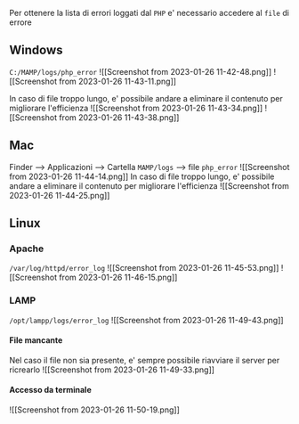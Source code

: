Per ottenere la lista di errori loggati dal `PHP` e' necessario accedere al `file` di errore

## Windows
`C:/MAMP/logs/php_error`
![[Screenshot from 2023-01-26 11-42-48.png]]
![[Screenshot from 2023-01-26 11-43-11.png]]

In caso di file troppo lungo, e' possibile andare a eliminare il contenuto per migliorare l'efficienza
![[Screenshot from 2023-01-26 11-43-34.png]]
![[Screenshot from 2023-01-26 11-43-38.png]]

## Mac
Finder --> Applicazioni --> Cartella `MAMP/logs` --> file `php_error`
![[Screenshot from 2023-01-26 11-44-14.png]]
In caso di file troppo lungo, e' possibile andare a eliminare il contenuto per migliorare l'efficienza
![[Screenshot from 2023-01-26 11-44-25.png]]

## Linux
### Apache
`/var/log/httpd/error_log`
![[Screenshot from 2023-01-26 11-45-53.png]]
![[Screenshot from 2023-01-26 11-46-15.png]]

### LAMP
`/opt/lampp/logs/error_log`
![[Screenshot from 2023-01-26 11-49-43.png]]

#### File mancante
Nel caso il file non sia presente, e' sempre possibile riavviare il server per ricrearlo
![[Screenshot from 2023-01-26 11-49-33.png]]

#### Accesso da terminale
![[Screenshot from 2023-01-26 11-50-19.png]]

